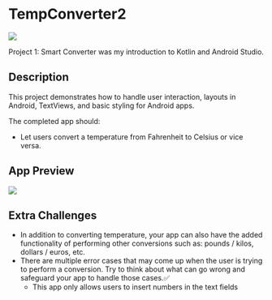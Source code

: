 # TempConverter2
![](https://img.shields.io/badge/Android-3DDC84?style=for-the-badge&logo=android&logoColor=white)

Project 1: Smart Converter was my introduction to Kotlin and Android Studio.

## Description

This project demonstrates how to handle user interaction, layouts in Android, TextViews, and basic styling for Android apps.

The completed app should:
* Let users convert a temperature from Fahrenheit to Celsius or vice versa.

## App Preview

![](https://media.giphy.com/media/MEIdMiOvLwuR026bI8/giphy.gif)

## Extra Challenges

* In addition to converting temperature, your app can also have the added functionality of performing other conversions such as: pounds / kilos, dollars / euros, etc.
* There are multiple error cases that may come up when the user is trying to perform a conversion. Try to think about what can go wrong and safeguard your app to handle those cases.✅
  * This app only allows users to insert numbers in the text fields 




